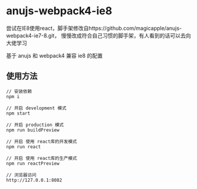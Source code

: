 # anujs-webpack4-ie8

尝试在IE8使用react，脚手架修改自https://github.com/magicapple/anujs-webpack4-ie7-8.git，
慢慢改成符合自己习惯的脚手架，有人看到的话可以去向大佬学习

基于 anujs 和 webpack4 兼容 ie8 的配置

## 使用方法

```
// 安装依赖
npm i

// 开启 development 模式
npm start

// 开启 production 模式
npm run buildPreview

// 开启 使用 react库的开发模式
npm run react

// 开启 使用 react库的生产模式
npm run reactPreview

// 浏览器访问
http://127.0.0.1:8082